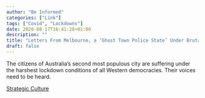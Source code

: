 ```yaml
---
author: "Be Informed"
categories: ["Link"]
tags: ["Covid", "Lockdowns"]
date: 2020-08-17T16:41:28+01:00
description: ""
title: "Letters From Melbourne, a ‘Ghost Town Police State’ Under Brutal Covid Lockdown "
draft: false
---
```


The citizens of Australia’s second most populous city are suffering  under the harshest lockdown conditions of all Western democracies. Their voices need to be heard.

[Strategic Culture](https://www.strategic-culture.org/news/2020/08/12/letters-from-melbourne-ghost-town-police-state-under-brutal-covid-lockdown/)